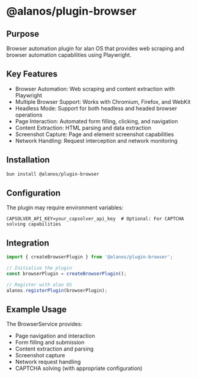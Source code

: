 # @alanos/plugin-browser

## Purpose

Browser automation plugin for alan OS that provides web scraping and browser automation capabilities using Playwright.

## Key Features

- Browser Automation: Web scraping and content extraction with Playwright
- Multiple Browser Support: Works with Chromium, Firefox, and WebKit
- Headless Mode: Support for both headless and headed browser operations
- Page Interaction: Automated form filling, clicking, and navigation
- Content Extraction: HTML parsing and data extraction
- Screenshot Capture: Page and element screenshot capabilities
- Network Handling: Request interception and network monitoring

## Installation

```bash
bun install @alanos/plugin-browser
```

## Configuration

The plugin may require environment variables:

```env
CAPSOLVER_API_KEY=your_capsolver_api_key  # Optional: For CAPTCHA solving capabilities
```

## Integration

```typescript
import { createBrowserPlugin } from '@alanos/plugin-browser';

// Initialize the plugin
const browserPlugin = createBrowserPlugin();

// Register with alan OS
alanos.registerPlugin(browserPlugin);
```

## Example Usage

The BrowserService provides:

- Page navigation and interaction
- Form filling and submission
- Content extraction and parsing
- Screenshot capture
- Network request handling
- CAPTCHA solving (with appropriate configuration)
